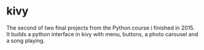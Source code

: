 # kivy
The second of two final projects from the Python course i finished in 2015. It builds a python interface in kivy with menu, buttons, a photo carousel and a song playing.
